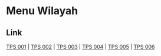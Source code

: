 # Menu Wilayah

## Link

[TPS 001](https://github.com/gigit-pemilu/pemilu-2024-94-papua-tengah/tree/main/pilpres/hitung-suara/sub/94-papua-tengah/sub/06-dogiyai/sub/10-dogiyai/sub/2004-denemani/sub/001-tps)
 | 
[TPS 002](https://github.com/gigit-pemilu/pemilu-2024-94-papua-tengah/tree/main/pilpres/hitung-suara/sub/94-papua-tengah/sub/06-dogiyai/sub/10-dogiyai/sub/2004-denemani/sub/002-tps)
 | 
[TPS 003](https://github.com/gigit-pemilu/pemilu-2024-94-papua-tengah/tree/main/pilpres/hitung-suara/sub/94-papua-tengah/sub/06-dogiyai/sub/10-dogiyai/sub/2004-denemani/sub/003-tps)
 | 
[TPS 004](https://github.com/gigit-pemilu/pemilu-2024-94-papua-tengah/tree/main/pilpres/hitung-suara/sub/94-papua-tengah/sub/06-dogiyai/sub/10-dogiyai/sub/2004-denemani/sub/004-tps)
 | 
[TPS 005](https://github.com/gigit-pemilu/pemilu-2024-94-papua-tengah/tree/main/pilpres/hitung-suara/sub/94-papua-tengah/sub/06-dogiyai/sub/10-dogiyai/sub/2004-denemani/sub/005-tps)
 | 
[TPS 006](https://github.com/gigit-pemilu/pemilu-2024-94-papua-tengah/tree/main/pilpres/hitung-suara/sub/94-papua-tengah/sub/06-dogiyai/sub/10-dogiyai/sub/2004-denemani/sub/006-tps)

